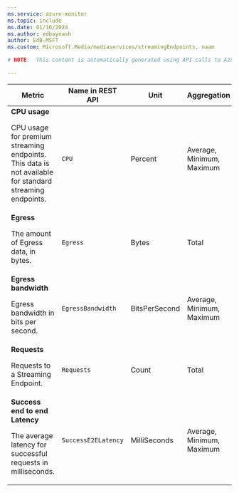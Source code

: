 ```yaml
---
ms.service: azure-monitor
ms.topic: include
ms.date: 01/10/2024
ms.author: edbaynash
author: EdB-MSFT
ms.custom: Microsoft.Media/mediaservices/streamingEndpoints, naam

# NOTE:  This content is automatically generated using API calls to Azure. Any edits made on these files will be overwritten in the next run of the script. 
 
---
```


  
  
|Metric|Name in REST API|Unit|Aggregation|Dimensions|Time Grains|DS Export|
|---|---|---|---|---|---|---|
|**CPU usage**<p><p>CPU usage for premium streaming endpoints. This data is not available for standard streaming endpoints. |`CPU` |Percent |Average, Minimum, Maximum |\<none\>|PT1M |Yes|
|**Egress**<p><p>The amount of Egress data, in bytes. |`Egress` |Bytes |Total |`OutputFormat`|PT1M |Yes|
|**Egress bandwidth**<p><p>Egress bandwidth in bits per second. |`EgressBandwidth` |BitsPerSecond |Average, Minimum, Maximum |\<none\>|PT1M |No|
|**Requests**<p><p>Requests to a Streaming Endpoint. |`Requests` |Count |Total |`OutputFormat`, `HttpStatusCode`, `ErrorCode`|PT1M |Yes|
|**Success end to end Latency**<p><p>The average latency for successful requests in milliseconds. |`SuccessE2ELatency` |MilliSeconds |Average, Minimum, Maximum |`OutputFormat`|PT1M |Yes|